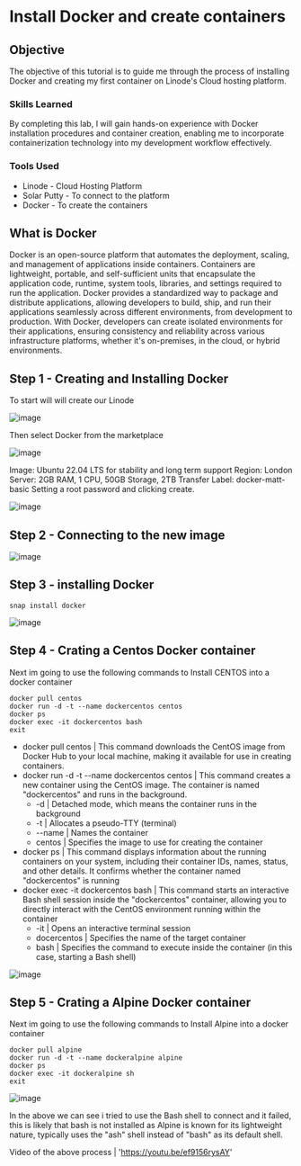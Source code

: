 # Install Docker and create containers

## Objective

The objective of this tutorial is to guide me through the process of installing Docker and creating my first container on Linode's Cloud hosting platform.

### Skills Learned

By completing this lab, I will gain hands-on experience with Docker installation procedures and container creation, enabling me to incorporate containerization technology into my development workflow effectively.

### Tools Used

- Linode - Cloud Hosting Platform
- Solar Putty - To connect to the platform
- Docker - To create the containers

## What is Docker

Docker is an open-source platform that automates the deployment, scaling, and management of applications inside containers. Containers are lightweight, portable, and self-sufficient units that encapsulate the application code, runtime, system tools, libraries, and settings required to run the application. Docker provides a standardized way to package and distribute applications, allowing developers to build, ship, and run their applications seamlessly across different environments, from development to production. With Docker, developers can create isolated environments for their applications, ensuring consistency and reliability across various infrastructure platforms, whether it's on-premises, in the cloud, or hybrid environments.

## Step 1 - Creating and Installing Docker

To start will will create our Linode

![image](https://github.com/Matt4llan/Docker-Basic/assets/156334555/9a016270-3968-42ec-9f34-f2f1a2f36eb2)

Then select Docker from the marketplace

![image](https://github.com/Matt4llan/Docker-Basic/assets/156334555/1fec71bf-415d-4238-b222-4e5f194ec30c)

Image:  Ubuntu 22.04 LTS for stability and long term support
Region: London
Server: 2GB RAM, 1 CPU, 50GB Storage, 2TB Transfer
Label: docker-matt-basic
Setting a root password and clicking create.

![image](https://github.com/Matt4llan/Docker-Basic/assets/156334555/0a26caaf-72a2-47ea-a4e1-64b18e4a7afd)

## Step 2 - Connecting to the new image

![image](https://github.com/Matt4llan/Docker-Basic/assets/156334555/0fec12ea-e300-4746-8089-91107ca7e1d4)

## Step 3 - installing Docker
```
snap install docker
```

![image](https://github.com/Matt4llan/Docker-Basic/assets/156334555/e7349685-9bca-49c1-8276-88f5f3615566)

## Step 4 - Crating a Centos Docker container

Next im going to use the following commands to Install CENTOS into a docker container
```
docker pull centos
docker run -d -t --name dockercentos centos
docker ps
docker exec -it dockercentos bash
exit
```

- docker pull centos | This command downloads the CentOS image from Docker Hub to your local machine, making it available for use in creating containers.
- docker run -d -t --name dockercentos centos | This command creates a new container using the CentOS image. The container is named "dockercentos" and runs in the background.
  - -d | Detached mode, which means the container runs in the background
  - -t | Allocates a pseudo-TTY (terminal)
  - --name | Names the container
  - centos | Specifies the image to use for creating the container
- docker ps | This command displays information about the running containers on your system, including their container IDs, names, status, and other details. It confirms whether the container named "dockercentos" is running
- docker exec -it dockercentos bash | This command starts an interactive Bash shell session inside the "dockercentos" container, allowing you to directly interact with the CentOS environment running within the container
  - -it | Opens an interactive terminal session
  - docercentos | Specifies the name of the target container
  - bash | Specifies the command to execute inside the container (in this case, starting a Bash shell)
 
![image](https://github.com/Matt4llan/Docker-Basic/assets/156334555/93c03d68-c1fd-4805-b5d5-eab3067e0b13)

## Step 5 - Crating a Alpine Docker container

Next im going to use the following commands to Install Alpine into a docker container
```
docker pull alpine
docker run -d -t --name dockeralpine alpine
docker ps
docker exec -it dockeralpine sh
exit
```

![image](https://github.com/Matt4llan/Docker-Basic/assets/156334555/957e5907-38a9-4ed3-8ef8-2226f2740a46)

In the above we can see i tried to use the Bash shell to connect and it failed, this is likely that bash is not installed as Alpine is known for its lightweight nature, typically uses the "ash" shell instead of "bash" as its default shell.

Video of the above process | 'https://youtu.be/ef9156rysAY'

